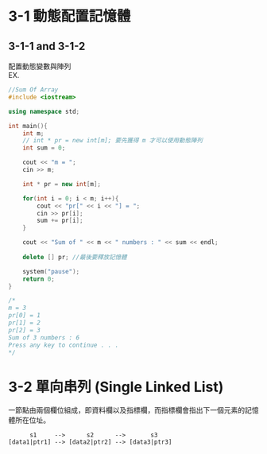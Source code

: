 # 3-1 動態配置記憶體

## 3-1-1 and 3-1-2
配置動態變數與陣列 </br>
EX. </br>
```c++
//Sum Of Array
#include <iostream>

using namespace std;

int main(){
    int m;
    // int * pr = new int[m]; 要先獲得 m 才可以使用動態陣列
    int sum = 0;

    cout << "m = ";
    cin >> m;

    int * pr = new int[m];

    for(int i = 0; i < m; i++){
        cout << "pr[" << i << "] = ";
        cin >> pr[i];
        sum += pr[i];
    }

    cout << "Sum of " << m << " numbers : " << sum << endl; 
    
    delete [] pr; //最後要釋放記憶體

    system("pause");
    return 0;
}

/*
m = 3
pr[0] = 1
pr[1] = 2
pr[2] = 3
Sum of 3 numbers : 6
Press any key to continue . . .
*/
```

# 3-2 單向串列 (Single Linked List)
一節點由兩個欄位組成，即資料欄以及指標欄，而指標欄會指出下一個元素的記憶體所在位址。

          s1     -->      s2      -->       s3
    [data1|ptr1] --> [data2|ptr2] --> [data3|ptr3]
